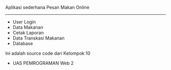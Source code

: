 Aplikasi sederhana Pesan Makan Online 
- -----------------
- User Login
- Data Makanan
- Cetak Laporan
- Data Transkasi Makanan
- Database

Ini adalah source code dari Kelompok 10 
- UAS PEMROGRAMAN Web 2

